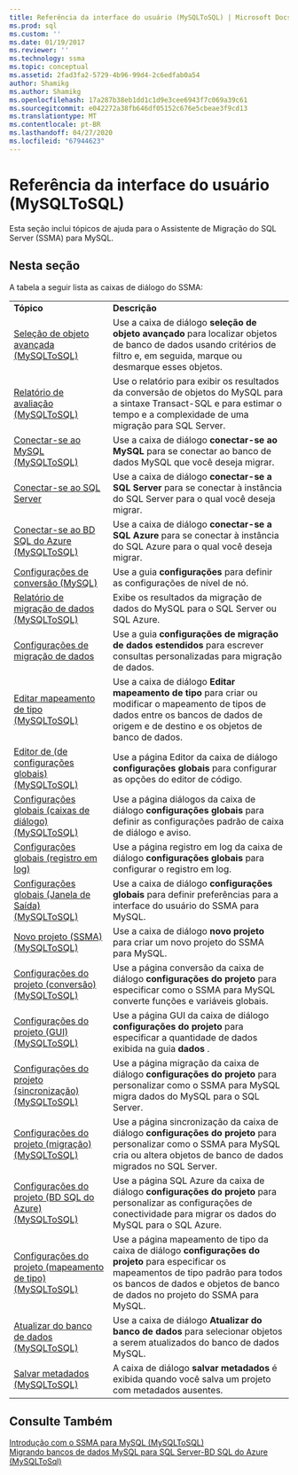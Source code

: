 ```yaml
---
title: Referência da interface do usuário (MySQLToSQL) | Microsoft Docs
ms.prod: sql
ms.custom: ''
ms.date: 01/19/2017
ms.reviewer: ''
ms.technology: ssma
ms.topic: conceptual
ms.assetid: 2fad3fa2-5729-4b96-99d4-2c6edfab0a54
author: Shamikg
ms.author: Shamikg
ms.openlocfilehash: 17a287b38eb1dd1c1d9e3cee6943f7c069a39c61
ms.sourcegitcommit: e042272a38fb646df05152c676e5cbeae3f9cd13
ms.translationtype: MT
ms.contentlocale: pt-BR
ms.lasthandoff: 04/27/2020
ms.locfileid: "67944623"
---
```

# <a name="user-interface-reference-mysqltosql"></a>Referência da interface do usuário (MySQLToSQL)
Esta seção inclui tópicos de ajuda para o Assistente de Migração do SQL Server (SSMA) para MySQL.  
  
## <a name="in-this-section"></a>Nesta seção  
A tabela a seguir lista as caixas de diálogo do SSMA:  
  
|||  
|-|-|  
|**Tópico**|**Descrição**|  
|[Seleção de objeto avançada &#40;MySQLToSQL&#41;](../../ssma/mysql/advanced-object-selection-mysqltosql.md)|Use a caixa de diálogo **seleção de objeto avançado** para localizar objetos de banco de dados usando critérios de filtro e, em seguida, marque ou desmarque esses objetos.|  
|[Relatório de avaliação &#40;MySQLToSQL&#41;](../../ssma/mysql/assessment-report-mysqltosql.md)|Use o relatório para exibir os resultados da conversão de objetos do MySQL para a sintaxe Transact-SQL e para estimar o tempo e a complexidade de uma migração para SQL Server.|  
|[Conectar-se ao MySQL &#40;MySQLToSQL&#41;](../../ssma/mysql/connect-to-mysql-mysqltosql.md)|Use a caixa de diálogo **conectar-se ao MySQL** para se conectar ao banco de dados MySQL que você deseja migrar.|  
|[Conectar-se ao SQL Server](https://msdn.microsoft.com/d73abd3a-80df-4293-b973-1723069db049)|Use a caixa de diálogo **conectar-se a SQL Server** para se conectar à instância do SQL Server para o qual você deseja migrar.|  
|[Conectar-se ao BD SQL do Azure &#40;MySQLToSQL&#41;](../../ssma/mysql/connect-to-azure-sql-db-mysqltosql.md)|Use a caixa de diálogo **conectar-se a SQL Azure** para se conectar à instância do SQL Azure para o qual você deseja migrar.|  
|[Configurações de conversão (MySQL)](https://msdn.microsoft.com/f551cf6e-1575-4206-9cca-975b5b43a6b8)|Use a guia **configurações** para definir as configurações de nível de nó.|  
|[Relatório de migração de dados &#40;MySQLToSQL&#41;](../../ssma/mysql/data-migration-report-mysqltosql.md)|Exibe os resultados da migração de dados do MySQL para o SQL Server ou SQL Azure.|  
|[Configurações de migração de dados](data-migration-settings-mysqltosql.md)|Use a guia **configurações de migração de dados estendidos** para escrever consultas personalizadas para migração de dados.|  
|[Editar mapeamento de tipo &#40;MySQLToSQL&#41;](../../ssma/mysql/edit-type-mapping-mysqltosql.md)|Use a caixa de diálogo **Editar mapeamento de tipo** para criar ou modificar o mapeamento de tipos de dados entre os bancos de dados de origem e de destino e os objetos de banco de dados.|  
|[Editor de &#40;de configurações globais&#41; &#40;MySQLToSQL&#41;](../../ssma/mysql/global-settings-editor-mysqltosql.md)|Use a página Editor da caixa de diálogo **configurações globais** para configurar as opções do editor de código.|  
|[Configurações globais &#40;caixas de diálogo&#41; &#40;MySQLToSQL&#41;](../../ssma/mysql/global-settings-dialogs-mysqltosql.md)|Use a página diálogos da caixa de diálogo **configurações globais** para definir as configurações padrão de caixa de diálogo e aviso.|  
|[Configurações globais (registro em log)](https://msdn.microsoft.com/0d033492-5ec3-473a-8de1-821894ec9518)|Use a página registro em log da caixa de diálogo **configurações globais** para configurar o registro em log.|  
|[Configurações globais &#40;Janela de Saída&#41; &#40;MySQLToSQL&#41;](../../ssma/mysql/global-settings-output-window-mysqltosql.md)|Use a caixa de diálogo **configurações globais** para definir preferências para a interface do usuário do SSMA para MySQL.|  
|[Novo projeto &#40;SSMA&#41; &#40;MySQLToSQL&#41;](../../ssma/mysql/new-project-ssma-mysqltosql.md)|Use a caixa de diálogo **novo projeto** para criar um novo projeto do SSMA para MySQL.|  
|[Configurações do projeto &#40;conversão&#41; &#40;MySQLToSQL&#41;](../../ssma/mysql/project-settings-conversion-mysqltosql.md)|Use a página conversão da caixa de diálogo **configurações do projeto** para especificar como o SSMA para MySQL converte funções e variáveis globais.|  
|[Configurações do projeto &#40;GUI&#41;  &#40;MySQLToSQL&#41;](../../ssma/mysql/project-settings-gui-mysqltosql.md)|Use a página GUI da caixa de diálogo **configurações do projeto** para especificar a quantidade de dados exibida na guia **dados** .|  
|[Configurações do projeto &#40;sincronização&#41; &#40;MySQLToSQL&#41;](../../ssma/mysql/project-settings-synchronization-mysqltosql.md)|Use a página migração da caixa de diálogo **configurações do projeto** para personalizar como o SSMA para MySQL migra dados do MySQL para o SQL Server.|  
|[Configurações do projeto &#40;migração&#41; &#40;MySQLToSQL&#41;](../../ssma/mysql/project-settings-migration-mysqltosql.md)|Use a página sincronização da caixa de diálogo **configurações do projeto** para personalizar como o SSMA para MySQL cria ou altera objetos de banco de dados migrados no SQL Server.|  
|[Configurações do projeto &#40;BD SQL do Azure&#41; &#40;MySQLToSQL&#41;](../../ssma/mysql/project-settings-azure-sql-db-mysqltosql.md)|Use a página SQL Azure da caixa de diálogo **configurações do projeto** para personalizar as configurações de conectividade para migrar os dados do MySQL para o SQL Azure.|  
|[Configurações do projeto &#40;mapeamento de tipo&#41; &#40;MySQLToSQL&#41;](../../ssma/mysql/project-settings-type-mapping-mysqltosql.md)|Use a página mapeamento de tipo da caixa de diálogo **configurações do projeto** para especificar os mapeamentos de tipo padrão para todos os bancos de dados e objetos de banco de dados no projeto do SSMA para MySQL.|  
|[Atualizar do banco de dados &#40;MySQLToSQL&#41;](../../ssma/mysql/refresh-from-database-mysqltosql.md)|Use a caixa de diálogo **Atualizar do banco de dados** para selecionar objetos a serem atualizados do banco de dados MySQL.|  
|[Salvar metadados &#40;MySQLToSQL&#41;](../../ssma/mysql/save-metadata-mysqltosql.md)|A caixa de diálogo **salvar metadados** é exibida quando você salva um projeto com metadados ausentes.|  
  
## <a name="see-also"></a>Consulte Também  
[Introdução com o SSMA para MySQL &#40;MySQLToSQL&#41;](../../ssma/mysql/getting-started-with-ssma-for-mysql-mysqltosql.md)  
[Migrando bancos de dados MySQL para SQL Server-BD SQL do Azure &#40;MySQLToSql&#41;](../../ssma/mysql/migrating-mysql-databases-to-sql-server-azure-sql-db-mysqltosql.md)  
  
